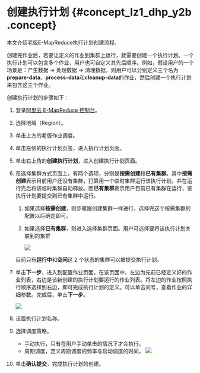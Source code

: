 # 创建执行计划 {#concept_lz1_dhp_y2b .concept}

本文介绍老版E-MapReduce执行计划创建流程。

创建完作业后，若要让定义的作业到集群上运行，就需要创建一个执行计划。一个执行计划可以包含多个作业，用户也可自定义其先后顺序。例如，假设用户的一个场景是：产生数据 -\> 处理数据 -\> 清理数据，则用户可以分别定义三个名为**prepare-data**、**process-data**和**cleanup-data**的作业，然后创建一个执行计划来包含这三个作业。

创建执行计划的步骤如下：

1.  登录[阿里云 E-MapReduce 控制台](https://emr.console.aliyun.com/)。
2.  选择地域（Region）。
3.  单击上方的老版作业调度。
4.  单击左侧的执行计划页签，进入执行计划页面。
5.  单击右上角的**创建执行计划**，进入创建执行计划页面。
6.  在选择集群方式页面上，有两个选项，分别是**按需创建**和**已有集群**。其中**按需创建**表示目前用户还没有集群，打算用一个临时集群运行该执行计划，并在运行完后将该临时集群自动释放。而**已有集群**表示用户目前已有集群在运行，该执行计划要提交到已有集群中运行。

    1.  如果选择**按需创建**，则步骤跟创建集群一样进行，选择完这个按需集群的配置以后确定即可。
    2.  如果选择**已有集群**，则进入选择集群页面。用户可选择要将该执行计划关联到的集群

        ![](http://static-aliyun-doc.oss-cn-hangzhou.aliyuncs.com/assets/img/17842/154114737010520_zh-CN.png)

    目前只有**运行中**和**空闲**这 2 个状态的集群可以被提交执行计划。

7.  单击**下一步**，进入到配置作业页面。在该页面中，左边为先前已经定义好的作业列表，右边是该新创建的执行计划要运行的作业列表。将左边的作业按照执行顺序选择到右边，即可完成执行计划的定义。可以单击问号，查看作业的详细参数。完成后，单击**下一步**。

    ![](http://static-aliyun-doc.oss-cn-hangzhou.aliyuncs.com/assets/img/17842/154114737010526_zh-CN.jpg)

8.  设置执行计划名称。
9.  选择调度策略。

    -   手动执行，只有在用户手动单击的情况下才会执行。
    -   周期调度，定义周期调度的频率与启动调度的时间。
    ![](http://static-aliyun-doc.oss-cn-hangzhou.aliyuncs.com/assets/img/17842/154114737010527_zh-CN.jpg)

10. 单击**确认提交**，完成执行计划的创建。

